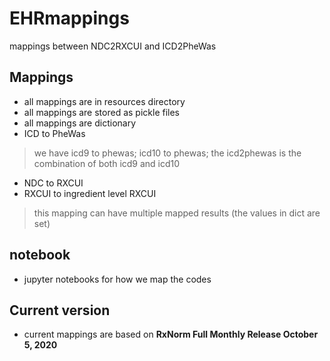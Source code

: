 # EHRmappings
mappings between NDC2RXCUI and ICD2PheWas

## Mappings
- all mappings are in resources directory
- all mappings are stored as pickle files
- all mappings are dictionary
- ICD to PheWas
> we have icd9 to phewas; icd10 to phewas; the icd2phewas is the combination of both icd9 and icd10
- NDC to RXCUI
- RXCUI to ingredient level RXCUI
> this mapping can have multiple mapped results (the values in dict are set)

## notebook
- jupyter notebooks for how we map the codes

##  Current version
- current mappings are based on **RxNorm Full Monthly Release October 5, 2020**